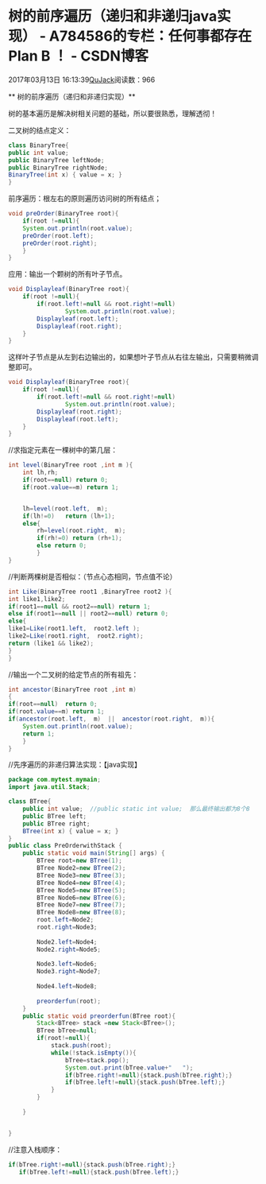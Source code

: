 # 树的前序遍历（递归和非递归java实现） - A784586的专栏：任何事都存在 Plan B ！ - CSDN博客





2017年03月13日 16:13:39[QuJack](https://me.csdn.net/A784586)阅读数：966







** 树的前序遍历（递归和非递归实现）**

树的基本遍历是解决树相关问题的基础，所以要很熟悉，理解透彻！



二叉树的结点定义：

```java
class BinaryTree{  
public int value;  
public BinaryTree leftNode;  
public BinaryTree rightNode;  
BinaryTree(int x) { value = x; }  
}
```





前序遍历：根左右的原则遍历访问树的所有结点；

```java
void preOrder(BinaryTree root){
	if(root !=null){
	System.out.println(root.value);
	preOrder(root.left);
	preOrder(root.right);
	}
}
```





应用：输出一个颗树的所有叶子节点。

```java
void Displayleaf(BinaryTree root){
	if(root !=null){
		if(root.left!=null && root.right!=null)
				System.out.println(root.value);
		Displayleaf(root.left);
		Displayleaf(root.right);
	}
}
```



这样叶子节点是从左到右边输出的，如果想叶子节点从右往左输出，只需要稍微调整即可。

```java
void Displayleaf(BinaryTree root){
	if(root !=null){
		if(root.left!=null && root.right!=null)
				System.out.println(root.value);
		Displayleaf(root.right);
		Displayleaf(root.left);
	}
}
```




//求指定元素在一棵树中的第几层：

```java
int level(BinaryTree root ,int m ){
	int lh,rh;
	if(root==null) return 0;
	if(root.value==m) return 1;


	lh=level(root.left,  m);
	if(lh!=0)   return (lh+1);
	else{
		rh=level(root.right,  m);
		if(rh!=0) return (rh+1);
		else return 0;
		}
}
```





//判断两棵树是否相似：（节点心态相同，节点值不论）

```java
int Like(BinaryTree root1 ,BinaryTree root2 ){
int like1,like2;
if(root1==null && root2==null) return 1;
else if(root1==null || root2==null) return 0;
else{
like1=Like(root1.left,  root2.left );
like2=Like(root1.right,  root2.right);
return (like1 && like2);
}
}
```



//输出一个二叉树的给定节点的所有祖先：

```java
int ancestor(BinaryTree root ,int m)
{
if(root==null)  return 0;
if(root.value==m) return 1;
if(ancestor(root.left,  m)  ||  ancestor(root.right,  m)){
	System.out.println(root.value);
	return 1;
	}
}
```





//先序遍历的非递归算法实现：【java实现】

```java
package com.mytest.mymain;
import java.util.Stack;

class BTree{
	public int value;  //public static int value;  那么最终输出都为8个8
	public BTree left;  
	public BTree right;  
	BTree(int x) { value = x; }  
}
public class PreOrderwithStack {
	public static void main(String[] args) {
		BTree root=new BTree(1);
		BTree Node2=new BTree(2);
		BTree Node3=new BTree(3);
		BTree Node4=new BTree(4);
		BTree Node5=new BTree(5);
		BTree Node6=new BTree(6);
		BTree Node7=new BTree(7);
		BTree Node8=new BTree(8);
		root.left=Node2;
		root.right=Node3;
		
		Node2.left=Node4;
		Node2.right=Node5;
		
		Node3.left=Node6;
		Node3.right=Node7;
		
		Node4.left=Node8;
		
		preorderfun(root);
	}
	public static void preorderfun(BTree root){
		Stack<BTree> stack =new Stack<BTree>();
		BTree bTree=null;
		if(root!=null){
			stack.push(root);
			while(!stack.isEmpty()){
				bTree=stack.pop();
				System.out.print(bTree.value+"   ");
				if(bTree.right!=null){stack.push(bTree.right);}
				if(bTree.left!=null){stack.push(bTree.left);}
			}
		}
		
	}


}
```








//注意入栈顺序：

```java
if(bTree.right!=null){stack.push(bTree.right);}
   if(bTree.left!=null){stack.push(bTree.left);}
```





